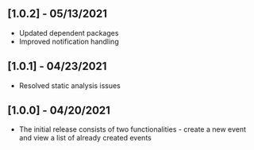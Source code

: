 ## [1.0.2] - 05/13/2021

* Updated dependent packages
* Improved notification handling

## [1.0.1] - 04/23/2021

* Resolved static analysis issues

## [1.0.0] - 04/20/2021

* The initial release consists of two functionalities - create a new event and view a list of already created events
